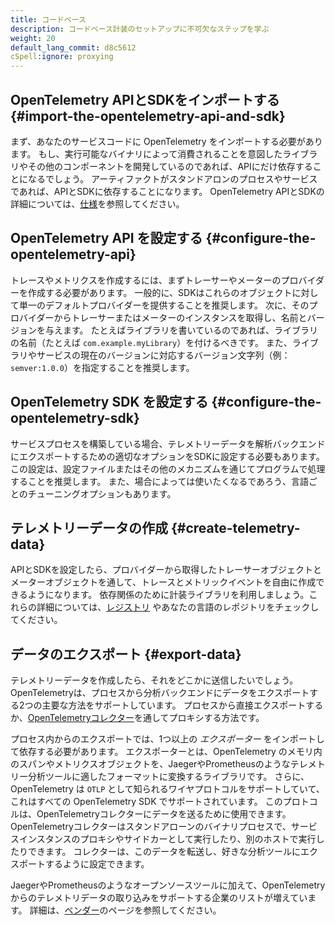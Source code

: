 ```yaml
---
title: コードベース
description: コードベース計装のセットアップに不可欠なステップを学ぶ
weight: 20
default_lang_commit: d8c5612
cSpell:ignore: proxying
---
```


## OpenTelemetry APIとSDKをインポートする {#import-the-opentelemetry-api-and-sdk}

まず、あなたのサービスコードに OpenTelemetry をインポートする必要があります。
もし、実行可能なバイナリによって消費されることを意図したライブラリやその他のコンポーネントを開発しているのであれば、APIにだけ依存することになるでしょう。
アーティファクトがスタンドアロンのプロセスやサービスであれば、APIとSDKに依存することになります。
OpenTelemetry APIとSDKの詳細については、[仕様](/docs/specs/otel/)を参照してください。

## OpenTelemetry API を設定する {#configure-the-opentelemetry-api}

トレースやメトリクスを作成するには、まずトレーサーやメーターのプロバイダーを作成する必要があります。
一般的に、SDKはこれらのオブジェクトに対して単一のデフォルトプロバイダーを提供することを推奨します。
次に、そのプロバイダーからトレーサーまたはメーターのインスタンスを取得し、名前とバージョンを与えます。
たとえばライブラリを書いているのであれば、ライブラリの名前（たとえば `com.example.myLibrary`）を付けるべきです。
また、ライブラリやサービスの現在のバージョンに対応するバージョン文字列（例：`semver:1.0.0`）を指定することを推奨します。

## OpenTelemetry SDK を設定する {#configure-the-opentelemetry-sdk}

サービスプロセスを構築している場合、テレメトリーデータを解析バックエンドにエクスポートするための適切なオプションをSDKに設定する必要もあります。
この設定は、設定ファイルまたはその他のメカニズムを通じてプログラムで処理することを推奨します。
また、場合によっては使いたくなるであろう、言語ごとのチューニングオプションもあります。

## テレメトリーデータの作成 {#create-telemetry-data}

APIとSDKを設定したら、プロバイダーから取得したトレーサーオブジェクトとメーターオブジェクトを通して、トレースとメトリックイベントを自由に作成できるようになります。
依存関係のために計装ライブラリを利用しましょう。これらの詳細については、[レジストリ](/ecosystem/registry/) やあなたの言語のレポジトリをチェックしてください。

## データのエクスポート {#export-data}

テレメトリーデータを作成したら、それをどこかに送信したいでしょう。
OpenTelemetryは、プロセスから分析バックエンドにデータをエクスポートする2つの主要な方法をサポートしています。
プロセスから直接エクスポートするか、[OpenTelemetryコレクター](/docs/collector)を通してプロキシする方法です。

プロセス内からのエクスポートでは、1つ以上の _エクスポーター_ をインポートして依存する必要があります。
エクスポーターとは、OpenTelemetry のメモリ内のスパンやメトリクスオブジェクトを、JaegerやPrometheusのようなテレメトリー分析ツールに適したフォーマットに変換するライブラリです。
さらに、OpenTelemetry は `OTLP` として知られるワイヤプロトコルをサポートしていて、これはすべての OpenTelemetry SDK でサポートされています。
このプロトコルは、OpenTelemetryコレクターにデータを送るために使用できます。
OpenTelemetryコレクターはスタンドアローンのバイナリプロセスで、サービスインスタンスのプロキシやサイドカーとして実行したり、別のホストで実行したりできます。
コレクターは、このデータを転送し、好きな分析ツールにエクスポートするように設定できます。

JaegerやPrometheusのようなオープンソースツールに加えて、OpenTelemetryからのテレメトリデータの取り込みをサポートする企業のリストが増えています。
詳細は、[ベンダー](/ecosystem/vendors/)のページを参照してください。

